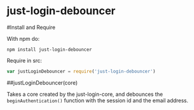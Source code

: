 just-login-debouncer
==================

#Install and Require

With npm do: 
	
	npm install just-login-debouncer

Require in src:

```js
var justLoginDebouncer = require('just-login-debouncer')
```

##justLoginDebouncer(core)

Takes a core created by the just-login-core, and debounces the `beginAuthentication()` function with the session id and the email address.
